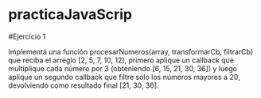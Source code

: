 # practicaJavaScrip

#Ejercicio 1

Implementá una función procesarNumeros(array, transformarCb, filtrarCb) que reciba el arreglo [2, 5, 7, 10, 12], primero aplique un callback que multiplique cada número por 3 (obteniendo [6, 15, 21, 30, 36]) y luego aplique un segundo callback que filtre solo los números mayores a 20, devolviendo como resultado final [21, 30, 36].

